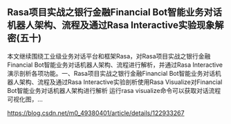 ## Rasa项目实战之银行金融Financial Bot智能业务对话机器人架构、流程及通过Rasa Interactive实验现象解密(五十)

本文继续围绕工业级业务对话平台和框架Rasa，对Rasa项目实战之银行金融Financial Bot智能业务对话机器人架构、流程进行解析，并通过Rasa Interactive演示剖析各项功能。一、Rasa项目实战之银行金融Financial Bot智能业务对话机器人架构、流程及通过Rasa Interactive实验剖析使用Rasa Visualize对Financial Bot智能业务对话机器人架构进行解析 运行rasa visualize命令可以获取对话流程可视化图，...

https://blog.csdn.net/m0_49380401/article/details/122933267
